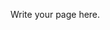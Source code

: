 <!--
.. title: Frequently Asked Questions
.. slug: faq
.. date: 2019-09-16 23:46:51 UTC+02:00
.. tags:
.. category:
.. link:
.. description:
.. type: text
.. author: Christopher Arndt
-->

Write your page here.

